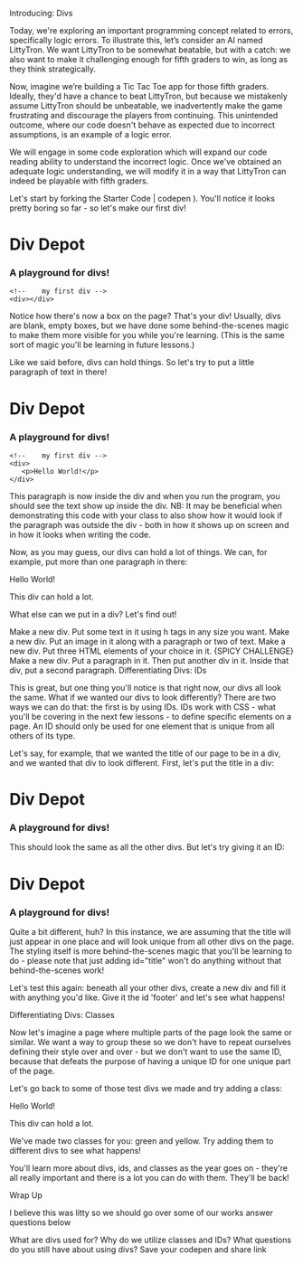 Introducing: Divs

Today, we're exploring an important programming concept related to errors, specifically logic errors. To illustrate this, let’s consider an AI named LittyTron. We want LittyTron to be somewhat beatable, but with a catch: we also want to make it challenging enough for fifth graders to win, as long as they think strategically.

Now, imagine we’re building a Tic Tac Toe app for those fifth graders. Ideally, they'd have a chance to beat LittyTron, but because we mistakenly assume LittyTron should be unbeatable, we inadvertently make the game frustrating and discourage the players from continuing. This unintended outcome, where our code doesn't behave as expected due to incorrect assumptions, is an example of a logic error.

We will engage in some code exploration which will expand our code reading ability to understand the incorrect logic. Once we've obtained an adequate logic understanding, we will modify it in a way that LittyTron can indeed be playable with fifth graders.

Let's start by forking the Starter Code | codepen ). You'll notice it looks pretty boring so far - so let's make our first div!

<body>
	<h1>Div Depot</h1>
	<h3>A playground for divs!</h3>
	
	<!-- 	my first div -->
	<div></div>
  <script src="script.js"></script>
</body>
Notice how there's now a box on the page? That's your div! Usually, divs are blank, empty boxes, but we have done some behind-the-scenes magic to make them more visible for you while you're learning. (This is the same sort of magic you'll be learning in future lessons.)

Like we said before, divs can hold things. So let's try to put a little paragraph of text in there!

<body>
	<h1>Div Depot</h1>
	<h3>A playground for divs!</h3>
	
	<!-- 	my first div -->
	<div>
	   <p>Hello World!</p>
	</div>
  <script src="script.js"></script>
</body>
This paragraph is now inside the div and when you run the program, you should see the text show up inside the div. NB: It may be beneficial when demonstrating this code with your class to also show how it would look if the paragraph was outside the div - both in how it shows up on screen and in how it looks when writing the code.

Now, as you may guess, our divs can hold a lot of things. We can, for example, put more than one paragraph in there:

<!-- 	my first div -->
<div>
    <p>Hello World!</p>
    <p>This div can hold a lot.</p>
</div>
What else can we put in a div? Let's find out!

Make a new div. Put some text in it using h tags in any size you want.
Make a new div. Put an image in it along with a paragraph or two of text.
Make a new div. Put three HTML elements of your choice in it.
{SPICY CHALLENGE} Make a new div. Put a paragraph in it. Then put another div in it. Inside that div, put a second paragraph.
Differentiating Divs: IDs

This is great, but one thing you'll notice is that right now, our divs all look the same. What if we wanted our divs to look differently? There are two ways we can do that: the first is by using IDs. IDs work with CSS - what you'll be covering in the next few lessons - to define specific elements on a page. An ID should only be used for one element that is unique from all others of its type.

Let's say, for example, that we wanted the title of our page to be in a div, and we wanted that div to look different. First, let's put the title in a div:

<!-- 	title div -->
<div>
    <h1>Div Depot</h1>
    <h3>A playground for divs!</h3>
</div>
This should look the same as all the other divs. But let's try giving it an ID:

<!-- 	title div -->
<div id="title">
    <h1>Div Depot</h1>
    <h3>A playground for divs!</h3>
</div>
Quite a bit different, huh? In this instance, we are assuming that the title will just appear in one place and will look unique from all other divs on the page. The styling itself is more behind-the-scenes magic that you'll be learning to do - please note that just adding id="title" won't do anything without that behind-the-scenes work!

Let's test this again: beneath all your other divs, create a new div and fill it with anything you'd like. Give it the id 'footer' and let's see what happens!

Differentiating Divs: Classes

Now let's imagine a page where multiple parts of the page look the same or similar. We want a way to group these so we don't have to repeat ourselves defining their style over and over - but we don't want to use the same ID, because that defeats the purpose of having a unique ID for one unique part of the page.

Let's go back to some of those test divs we made and try adding a class:

<!-- 	my first div - green -->
<div class="green">
    <p>Hello World!</p>
    <p>This div can hold a lot.</p>
</div>
We've made two classes for you: green and yellow. Try adding them to different divs to see what happens!

You'll learn more about divs, ids, and classes as the year goes on - they're all really important and there is a lot you can do with them. They'll be back!

Wrap Up

I believe this was litty so we should go over some of our works answer questions below

What are divs used for?
Why do we utilize classes and IDs?
What questions do you still have about using divs?
Save your codepen and share link
